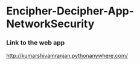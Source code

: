 # Encipher-Decipher-App-NetworkSecurity
### Link to the web app
http://kumarshivamranjan.pythonanywhere.com/
